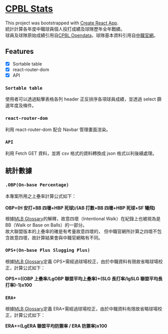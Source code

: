 # [CPBL Stats](https://shanyujung.github.io/CPBLStats/)

This project was bootstrapped with [Create React App](https://github.com/facebook/create-react-app).\
統計計算各年度中職球員個人投打成績及球隊歷年全年戰績。\
球員及球隊原始成績引用自[CPBL Opendata](https://github.com/ldkrsi/cpbl-opendata)，球隊基本資料引用自[中職官網](https://www.cpbl.com.tw/)。

## Features

- [x] Sortable table
- [x] react-router-dom
- [x] API

### `Sortable table`

使用者可以透過點擊表格各列 header 正反排序各項球員成績，並透過 select 篩選年度及條件。

### `react-router-dom`

利用 react-router-dom 配合 Navbar 管理畫面渲染。

### `API`

利用 Fetch GET 資料，並將 csv 格式的資料轉換成 json 格式以利後續處理。

## 統計數據

### `.OBP(On-base Percentage)`

本專案所用之上壘率計算公式如下：\
\
**OBP=(H 安打+BB 四壞+HBP 死球)/(AB 打數+BB 四壞+HBP 死球+SF 犧飛)**

根據[MLB Glossary](https://www.mlb.com/glossary/standard-stats/walk)的解釋，故意四壞（Intentional Walk）在紀錄上也被視為是 BB（Walk or Base on Balls）的一部分。\
故大聯盟版本的上壘率的確是有考量故意四壞的，
但中職官網所計算之四壞不包含故意四壞，故計算結果會與中職官網略有不同。

### `OPS+(On-base Plus Slugging Plus)`

根據[MLB Glossary](https://www.mlb.com/glossary/advanced-stats/on-base-plus-slugging-plus)定義 OPS+需經過球場校正，由於中職資料有限故省略球場校正，計算公式如下：

**OPS+=((OBP 上壘率/LgOBP 聯盟平均上壘率)+(SLG 長打率/lgSLG 聯盟平均長打率)-1)x100**

### `ERA+`

根據[MLB Glossary](https://www.mlb.com/glossary/advanced-stats/earned-run-average-plus)定義 ERA+需經過球場校正，由於中職資料有限故省略球場校正，計算公式如下：

**ERA+=(LgERA 聯盟平均防禦率 / ERA 防禦率)x100**
